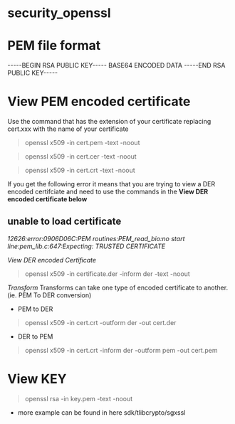 # security_openssl
# PEM file format
-----BEGIN RSA PUBLIC KEY-----
BASE64 ENCODED DATA
-----END RSA PUBLIC KEY-----
# View PEM encoded certificate
Use the command that has the extension of your certificate replacing cert.xxx with the name of your certificate

> openssl x509 -in cert.pem -text -noout

> openssl x509 -in cert.cer -text -noout

> openssl x509 -in cert.crt -text -noout

If you get the following error it means that you are trying to view a DER encoded certifciate and need to use the commands in the **View DER encoded certificate  below**

## unable to load certificate
*12626:error:0906D06C:PEM routines:PEM_read_bio:no start line:pem_lib.c:647:Expecting: TRUSTED CERTIFICATE*

*View DER encoded Certificate*
> openssl x509 -in certificate.der -inform der -text -noout

*Transform*
Transforms can take one type of encoded certificate to another. (ie. PEM To DER conversion)

- PEM to DER
> openssl x509 -in cert.crt -outform der -out cert.der
- DER to PEM
> openssl x509 -in cert.crt -inform der -outform pem -out cert.pem
# View KEY 
> openssl rsa -in key.pem -text -noout

- more example can be found in here
sdk/tlibcrypto/sgxssl
